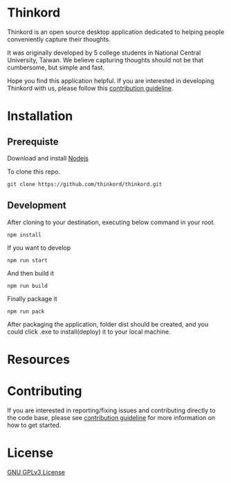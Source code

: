 # Thinkord
<!-- <img src="./app/asset/thinkord.png" width="600"> -->

Thinkord is an open source desktop application dedicated to helping people conveniently capture their thoughts.  

It was originally developed by 5 college students in National Central University, Taiwan. We believe capturing thoughts should not be that cumbersome, but simple and fast.  

Hope you find this application helpful. If you are interested in developing Thinkord with us, please follow this [contribution guideline](#contributing).

# Installation
## Prerequiste
Download and install <a href="https://nodejs.org/en/download/">Nodejs</a> 

To clone this repo.
```
git clone https://github.com/thinkord/thinkord.git
```

## Development
After cloning to your destination, executing below command in your root.
```
npm install
```

If you want to develop
```
npm run start
```

And then build it
```
npm run build
```

Finally package it
```
npm run pack
```
After packaging the application, folder dist should be created, and you could click .exe to install(deploy) it to your local machine.

# Resources
<!-- <a href="https://h164654156465.wixsite.com/thinkord">Thinkord official website</a> -->

# Contributing
If you are interested in reporting/fixing issues and contributing directly to the code base, please see <a href="docs/contributing.md">contribution guideline</a> for more information on how to get started.

# License
<a href="https://github.com/thinkord/thinkord/blob/master/LICENSE">GNU GPLv3 License</a>